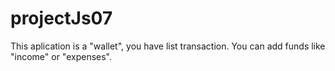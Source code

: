 # projectJs07

This aplication is a "wallet", you have list transaction. You can add funds like "income" or "expenses". 
